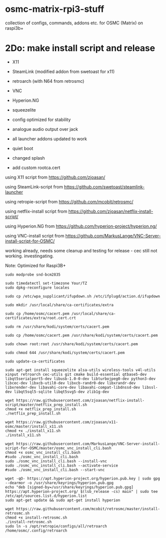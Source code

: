 

# osmc-matrix-rpi3-stuff
collection of configs, commands, addons etc. for OSMC (Matrix) on raspi3b+

# 2Do: make install script and release

- X11

- SteamLink (modified addon from swetoast for x11)

- retroarch (with N64 from retrosmc)

- VNC

- Hyperion.NG

- squeezelite

- config optimized for stability

- analogue audio output over jack

- all launcher addons updated to work

- quiet boot

- changed splash

- add custom rootca.cert

using X11 script from https://github.com/zjoasan/

using SteamLink-script from https://github.com/swetoast/steamlink-launcher

using retropie-script from https://github.com/mcobit/retrosmc/

using netflix-install script from https://github.com/zjoasan/netflix-install-script/

using Hyperion.NG from https://github.com/hyperion-project/hyperion.ng/

using VNC-install script from https://github.com/MarkusLange/VNC-Server-install-script-for-OSMC/


working already, needs some cleanup and testing for release - cec still not working. investingating.

Note:
Optimized for Raspi3B+

`
sudo modprobe snd-bcm2835
`

```
sudo timedatectl set-timezone Your/TZ
sudo dpkg-reconfigure locales
```

```
sudo cp /etc/wpa_supplicant/ifupdown.sh /etc/ifplugd/action.d/ifupdown
```

```
sudo mkdir /usr/local/share/ca-certificates/extra

sudo cp /home/osmc/cacert.pem /usr/local/share/ca-certificates/extra/root.cert.crt

sudo rm /usr/share/kodi/system/certs/cacert.pem

sudo cp /home/osmc/cacert.pem /usr/share/kodi/system/certs/cacert.pem

sudo chown root:root /usr/share/kodi/system/certs/cacert.pem

sudo chmod 644 /usr/share/kodi/system/certs/cacert.pem

sudo update-ca-certificates
```

```
sudo apt-get install squeezelite alsa-utils wireless-tools v4l-utils xinput retroarch cec-utils git cmake build-essential qtbase5-dev libqt5serialport5-dev libusb-1.0-0-dev libturbojpeg0-dev python3-dev libcec-dev libxcb-util0-dev libxcb-randr0-dev libxrandr-dev libxrender-dev libavahi-core-dev libavahi-compat-libdnssd-dev libssl-dev libqt5sql5-sqlite libqt5svg5-dev zlib1g-dev
```

```
wget https://raw.githubusercontent.com/zjoasan/netflix-install-script/master/netflix_prep_install.sh
chmod +x netflix_prep_install.sh
./netflix_prep_install.sh

wget https://raw.githubusercontent.com/zjoasan/x11-osmc/master/install_x11.sh
chmod +x ./install_x11.sh
./install_x11.sh

wget https://raw.githubusercontent.com/MarkusLange/VNC-Server-install-script-for-OSMC/master/osmc_vnc_install_cli.bash
chmod +x osmc_vnc_install_cli.bash
#sudo ./osmc_vnc_install_cli.bash
sudo ./osmc_vnc_install_cli.bash --install-vnc
sudo ./osmc_vnc_install_cli.bash --activate-service
#sudo ./osmc_vnc_install_cli.bash --start-vnc

wget -qO- https://apt.hyperion-project.org/hyperion.pub.key | sudo gpg --dearmor -o /usr/share/keyrings/hyperion.pub.gpg
echo "deb [signed-by=/usr/share/keyrings/hyperion.pub.gpg] https://apt.hyperion-project.org/ $(lsb_release -cs) main" | sudo tee /etc/apt/sources.list.d/hyperion.list
sudo apt-get update && sudo apt-get install hyperion

wget https://raw.githubusercontent.com/mcobit/retrosmc/master/install-retrosmc.sh
chmod +x install-retrosmc.sh
./install-retrosmc.sh
sudo ln -s /opt/retropie/configs/all/retroarch /home/osmc/.config/retroarch
```


